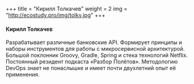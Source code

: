 +++
title = "Кирилл Толкачев"
weight = 2
img = "http://ecostudy.pro/img/tolkv.jpg"
+++

#### Кирилл Толкачев

Разрабатывает различные банковские API. Формирует принципы и наборы инструментов для работы с микросервисной архитектурой. Большой поклонник Groovy, Gradle, Spring и стека технологий Netflix. Постоянный резидент подкаста «Разбор Полётов». Методологию DevOps знает не понаслышке и имеет почти двухлетний опыт её применения.

